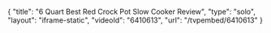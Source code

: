 {
    "title": "6 Quart Best Red Crock Pot Slow Cooker Review",
    "type": "solo",
    "layout": "iframe-static",
    "videoId": "6410613",
    "url": "\/tvpembed\/6410613"
}